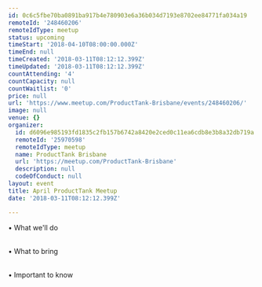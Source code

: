 ```yaml
---
id: 0c6c5fbe70ba0891ba917b4e780903e6a36b034d7193e8702ee84771fa034a19
remoteId: '248460206'
remoteIdType: meetup
status: upcoming
timeStart: '2018-04-10T08:00:00.000Z'
timeEnd: null
timeCreated: '2018-03-11T08:12:12.399Z'
timeUpdated: '2018-03-11T08:12:12.399Z'
countAttending: '4'
countCapacity: null
countWaitlist: '0'
price: null
url: 'https://www.meetup.com/ProductTank-Brisbane/events/248460206/'
image: null
venue: {}
organizer:
  id: d6096e985193fd1835c2fb157b6742a8420e2ced0c11ea6cdb8e3b8a32db719a
  remoteId: '25970598'
  remoteIdType: meetup
  name: ProductTank Brisbane
  url: 'https://meetup.com/ProductTank-Brisbane'
  description: null
  codeOfConduct: null
layout: event
title: April ProductTank Meetup
date: '2018-03-11T08:12:12.399Z'

---
```

<p>• What we'll do</p> <p><br/>• What to bring</p> <p><br/>• Important to know</p>
